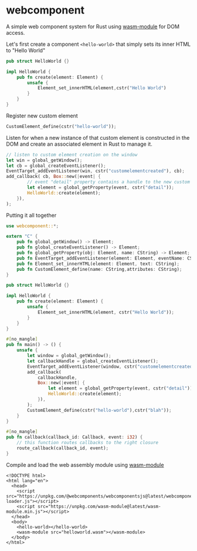 # webcomponent
A simple web component system for Rust using [wasm-module](https://github.com/richardanaya/wasm-module) for DOM access.

Let's first create a component `<hello-world>` that simply sets its inner HTML to "Hello World"

```rust
pub struct HelloWorld {}

impl HelloWorld {
    pub fn create(element: Element) {
        unsafe {
            Element_set_innerHTML(element,cstr("Hello World")
        }
    }
}
```

Register new custom element

```rust
CustomElement_define(cstr("hello-world"));
```

Listen for when a new instance of that custom element is constructed in the DOM and create an associated element in Rust to manage it.

```rust
// listen to custom element creation on the window
let win = global_getWindow();
let cb = global_createEventListener();
EventTarget_addEventListener(win, cstr("customelementcreated"), cb);
add_callback( cb, Box::new(|event| {
        // event "detail" property contains a handle to the new custom element
        let element = global_getProperty(event, cstr("detail"));
        HelloWorld::create(element);
    }),
);
```

Putting it all together

```rust
use webcomponent::*;

extern "C" {
    pub fn global_getWindow() -> Element;
    pub fn global_createEventListener() -> Element;
    pub fn global_getProperty(obj: Element, name: CString) -> Element;
    pub fn EventTarget_addEventListener(element: Element, eventName: CString, callback: Callback);
    pub fn Element_set_innerHTML(element: Element, text: CString);
    pub fn CustomElement_define(name: CString,attributes: CString);
}

pub struct HelloWorld {}

impl HelloWorld {
    pub fn create(element: Element) {
        unsafe {
            Element_set_innerHTML(element, cstr("Hello World"));
        }
    }
}

#[no_mangle]
pub fn main() -> () {
    unsafe {
        let window = global_getWindow();
        let callbackHandle = global_createEventListener();
        EventTarget_addEventListener(window, cstr("customelementcreated"), callbackHandle);
        add_callback(
            callbackHandle,
            Box::new(|event| {
                let element = global_getProperty(event, cstr("detail"));
                HelloWorld::create(element);
            }),
        );
        CustomElement_define(cstr("hello-world"),cstr("blah"));
    }
}

#[no_mangle]
pub fn callback(callback_id: Callback, event: i32) {
    // this function routes callbacks to the right closure
    route_callback(callback_id, event);
}
```

Compile and load the web assembly module using [wasm-module](https://github.com/richardanaya/wasm-module)

```
<!DOCTYPE html>
<html lang="en">
  <head>
    <script src="https://unpkg.com/@webcomponents/webcomponentsjs@latest/webcomponents-loader.js"></script>
    <script src="https://unpkg.com/wasm-module@latest/wasm-module.min.js"></script>
  </head>
  <body>
    <hello-world></hello-world>
    <wasm-module src="helloworld.wasm"></wasm-module>
  </body>
</html>
```
